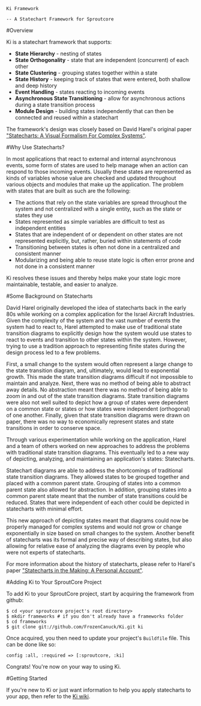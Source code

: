     Ki Framework
    
    -- A Statechart Framework for Sproutcore

#Overview

Ki is a statechart framework that supports:

  * __State Hierarchy__ - nesting of states
  * __State Orthogonality__ - state that are independent (concurrent) of each other
  * __State Clustering__ - grouping states together within a state 
  * __State History__ - keeping track of states that were entered, both shallow and deep history
  * __Event Handling__ - states reacting to incoming events
  * __Asynchronous State Transitioning__ - allow for asynchronous actions during a state transition process
  * __Module Design__ - building states independently that can then be connected and reused within a statechart
  
The framework's design was closely based on David Harel's original paper ["Statecharts: A Visual Formalism For Complex Systems"](http://www.wisdom.weizmann.ac.il/~harel/papers/Statecharts.pdf).

#Why Use Statecharts?

In most applications that react to external and internal asynchronous events, some form of states are used to 
help manage when an action can respond to those incoming events. Usually these states are represented as kinds of
variables whose value are checked and updated throughout various objects and modules that make up the application.
The problem with states that are built as such are the following:

  * The actions that rely on the state variables are spread throughout the system and not 
    centralized with a single entity, such as the state or states they use
  * States represented as simple variables are difficult to test as independent entities
  * States that are independent of or dependent on other states are not represented explicitly, but, 
    rather, buried within statements of code
  * Transitioning between states is often not done in a centralized and consistent manner
  * Modularizing and being able to reuse state logic is often error prone and not done in a consistent manner
  
Ki resolves these issues and thereby helps make your state logic more maintainable, testable, and easier to analyze. 

#Some Background on Statecharts

David Harel originally developed the idea of statecharts back in the early 80s while working on a complex application for the 
Israel Aircraft Industries. Given the complexity of the system and the vast number of events the system had
to react to, Harel attempted to make use of traditional state transition diagrams to explicitly design how the 
system would use states to react to events and transition to other states within the system. However, trying to use a tradition 
approach to representing finite states during the design process led to a few problems. 

First, a small change to the system would often represent a large change to the state transition diagram, and, ultimately, 
would lead to exponential growth. This made the state transition diagrams difficult if not
impossible to maintain and analyze. Next, there was no method of being able to abstract away details. No abstraction 
meant there was no method of being able to zoom in and out of the state transition diagrams. State transition diagrams were 
also not well suited to depict how a group of states were dependent on a common state or states or how states were independent 
(orthogonal) of one another. Finally, given that state transition diagrams were drawn on paper, there was no way to economically represent 
states and state transitions in order to conserve space.   

Through various experimentation while working on the application, Harel and a team of others worked on new approaches 
to address the problems with traditional state transition diagrams. This eventually led to a new way of depicting, analyzing,
and maintaining an application's states: Statecharts.  

Statechart diagrams are able to address the shortcomings of traditional state transition diagrams. They allowed states to be grouped
together and placed with a common parent state. Grouping of states into a common parent state also allowed for abstraction. 
In addition, grouping states into a common parent state meant that the number of state transitions could be reduced.
States that were independent of each other could be depicted in statecharts with minimal effort. 

This new approach of depicting states meant that diagrams could now be properly managed for complex systems and would not
grow or change exponentially in size based on small changes to the system. Another benefit of statecharts was its 
formal and precise way of describing states, but also allowing for relative ease of analyzing the diagrams even by people who 
were not experts of statecharts.           
    
For more information about the history of statecharts, please refer to Harel's paper ["Statecharts in the Making: 
A Personal Account"](http://www.wisdom.weizmann.ac.il/~harel/papers/Statecharts.History.pdf).

#Adding Ki to Your SproutCore Project

To add Ki to your SproutCore project, start by acquiring the framework from github:

    $ cd <your sproutcore project's root directory>
    $ mkdir frameworks # if you don't already have a frameworks folder
    $ cd frameworks
    $ git clone git://github.com/FrozenCanuck/Ki.git ki
  
Once acquired, you then need to update your project's `Buildfile` file. This can be done like so:

    config :all, :required => [:sproutcore, :ki]
  
Congrats! You're now on your way to using Ki.

#Getting Started

If you're new to Ki or just want information to help you apply statecharts to your app, then refer to the 
[Ki wiki](http://github.com/FrozenCanuck/Ki/wiki).